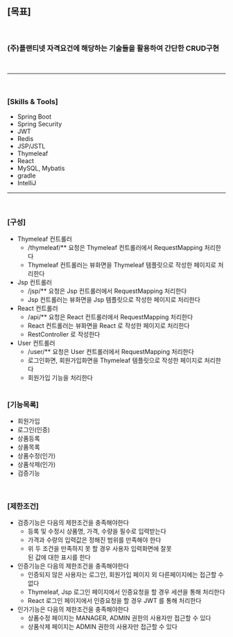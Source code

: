 ## [목표]
<br>

### (주)플랜티넷 자격요건에 해당하는 기술들을 활용하여 간단한 CRUD구현

<br>
<hr>
<br>

### [Skills & Tools]

* Spring Boot
* Spring Security
* JWT
* Redis 
* JSP/JSTL
* Thymeleaf
* React
* MySQL, Mybatis
* gradle
* IntelliJ

<hr>
<br>

### [구성]

* Thymeleaf 컨트롤러
  * /thymeleaf/** 요청은 Thymeleaf 컨트롤러에서 RequestMapping 처리한다
  * Thymeleaf 컨트롤러는 뷰화면을 Thymeleaf 템플릿으로 작성한 페이지로 처리한다
* Jsp 컨트롤러
  * /jsp/** 요청은 Jsp 컨트롤러에서 RequestMapping 처리한다
  * Jsp 컨트롤러는 뷰화면을 Jsp 템플릿으로 작성한 페이지로 처리한다
* React 컨트롤러
  * /api/** 요청은 React 컨트롤러에서 RequestMapping 처리한다
  * React 컨트롤러는 뷰화면을 React 로 작성한 페이지로 처리한다
  * RestController 로 작성한다
* User 컨트롤러
  * /user/** 요청은 User 컨트롤러에서 RequestMapping 처리한다
  * 로그인화면, 회원가입화면을 Thymeleaf 템플릿으로 작성한 페이지로 처리한다
  * 회원가입 기능을 처리한다
  <br>

### [기능목록]

* 회원가입
* 로그인(인증)
* 상품등록
* 상품목록
* 상품수정(인가)
* 상품삭제(인가)
* 검증기능
<br>

### [제한조건]

* 검증기능은 다음의 제한조건을 충족해야한다
  * 등록 및 수정시 상품명, 가격, 수량을 필수로 입력받는다
  * 가격과 수량의 입력값은 정해진 범위를 만족해야 한다
  * 위 두 조건을 만족하지 못 할 경우 사용자 입력화면에 잘못<br>
    된 값에 대한 표시를 한다
* 인증기능은 다음의 제한조건을 충족해야한다
  * 인증되지 않은 사용자는 로그인, 회원가입 페이지 외 다른페이지에는 접근할 수 없다
  * Thymeleaf, Jsp 로그인 페이지에서 인증요청을 할 경우 세션을 통해 처리한다
  * React 로그인 페이지에서 인증요청을 할 경우 JWT 를 통해 처리한다
* 인가기능은 다음의 제한조건을 충족해야한다
  * 상품수정 페이지는 MANAGER, ADMIN 권한의 사용자만 접근할 수 있다
  * 상품삭제 페이지는 ADMIN 권한의 사용자만 접근할 수 있다
<br>







